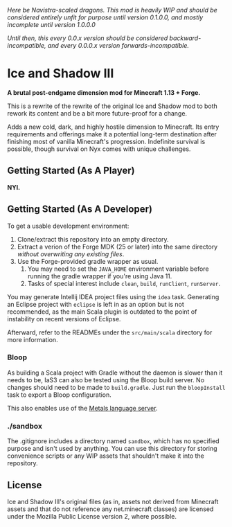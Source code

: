 _Here be Navistra-scaled dragons. This mod is heavily WIP and should be considered entirely unfit for purpose until version 0.1.0.0, and mostly incomplete until version 1.0.0.0_

_Until then, this every 0.0.x version should be considered backward-incompatible, and every 0.0.0.x version forwards-incompatible._

# Ice and Shadow III
__A brutal post-endgame dimension mod for Minecraft 1.13 + Forge.__

This is a rewrite of the rewrite of the original Ice and Shadow mod to both rework its content and be a bit more future-proof for a change.

Adds a new cold, dark, and highly hostile dimension to Minecraft.
Its entry requirements and offerings make it a potential long-term destination after finishing most of vanilla Minecraft's progression.
Indefinite survival is possible, though survival on Nyx comes with unique challenges.

## Getting Started (As A Player)

__NYI.__

## Getting Started (As A Developer)

To get a usable development environment:
1. Clone/extract this repository into an empty directory.
2. Extract a verion of the Forge MDK (25 or later) into the same directory *without overwriting any existing files*.
3. Use the Forge-provided gradle wrapper as usual.
	1. You may need to set the `JAVA_HOME` environment variable before running the gradle wrapper if you're using Java 11.
	2. Tasks of special interest include `clean`, `build`, `runClient`, `runServer`.

You may generate Intellij IDEA project files using the `idea` task. Generating an Eclipse project with `eclipse` is left in as an option but is not recommended, as the main Scala plugin is outdated to the point of instability on recent versions of Eclipse.

Afterward, refer to the READMEs under the `src/main/scala` directory for more information.

### Bloop

As building a Scala project with Gradle without the daemon is slower than it needs to be, IaS3 can also be tested using the Bloop build server. No changes should need to be made to `build.gradle`. Just run the `bloopInstall` task to export a Bloop configuration.

This also enables use of the [Metals language server](https://scalameta.org/metals/).

### ./sandbox

The .gitignore includes a directory named `sandbox`, which has no specified purpose and isn't used by anything.
You can use this directory for storing convenience scripts or any WIP assets that shouldn't make it into the repository.

## License

Ice and Shadow III's original files (as in, assets not derived from Minecraft assets and that do not reference any net.minecraft classes) are licensed under the Mozilla Public License version 2, where possible.
